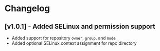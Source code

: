 # Changelog

## [v1.0.1] - Added SELinux and permission support

- Added support for repository `owner`, `group`, and `mode`
- Added optional SELinux context assignment for repo directory
